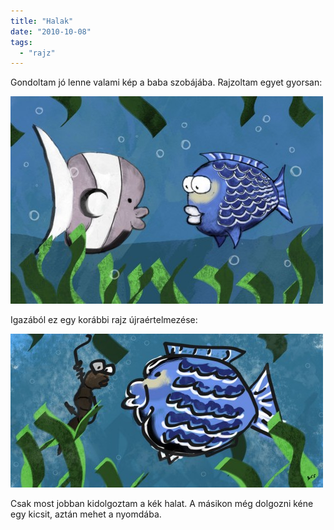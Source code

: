 ```yaml
---
title: "Halak"
date: "2010-10-08"
tags: 
  - "rajz"
---
```


Gondoltam jó lenne valami kép a baba szobájába. Rajzoltam egyet gyorsan:

![hal](images/hal-500x332.jpg) 

Igazából ez egy korábbi rajz újraértelmezése: 

![hal_regi](images/hal_regi-500x246.jpg) 

Csak most jobban kidolgoztam a kék halat. A másikon még dolgozni kéne egy kicsit, aztán mehet a nyomdába.
